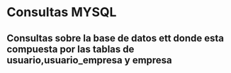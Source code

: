 # Consultas MYSQL

## Consultas sobre la base de datos ett donde esta compuesta por las tablas de usuario,usuario_empresa y empresa
